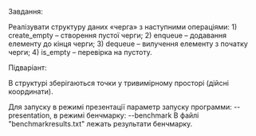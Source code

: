 Завдання:

  Реалізувати структуру даних «черга» з наступними операціями: 1)
  create_empty – створення пустої черги; 2) enqueue – додавання елементу
  до кінця черги; 3) dequeue – вилучення елементу з початку черги; 4)
  is_empty – перевірка на пустоту.
  
Підваріант:

  В структурі зберігаються точки у тривимірному просторі (дійсні координати).
  
  
Для запуску в режимі презентації параметр запуску программи: --presentation, в режимі бенчмарку: --benchmark
В файлі "benchmarkresults.txt" лежать результати бенчмарку.

